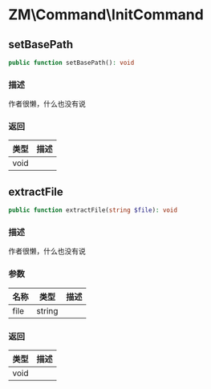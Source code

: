 # ZM\Command\InitCommand

## setBasePath

```php
public function setBasePath(): void
```

### 描述

作者很懒，什么也没有说

### 返回

| 类型 | 描述 |
| ---- | ----------- |
| void |  |


## extractFile

```php
public function extractFile(string $file): void
```

### 描述

作者很懒，什么也没有说

### 参数

| 名称 | 类型 | 描述 |
| -------- | ---- | ----------- |
| file | string |  |

### 返回

| 类型 | 描述 |
| ---- | ----------- |
| void |  |
